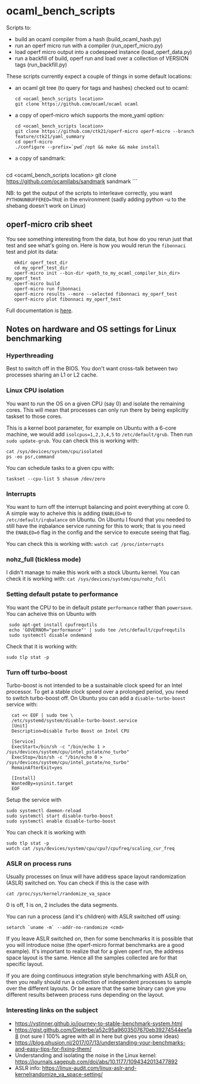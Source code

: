 # ocaml_bench_scripts

Scripts to:
  - build an ocaml compiler from a hash (build_ocaml_hash.py)
  - run an operf micro run with a compiler (run_operf_micro.py)
  - load operf micro output into a codespeed instance (load_operf_data.py)
  - run a backfill of build, operf run and load over a collection of VERSION tags (run_backfill.py)

These scripts currently expect a couple of things in some default locations: 
  - an ocaml git tree (to query for tags and hashes) checked out to ocaml:
    ```console
	cd <ocaml_bench_scripts location>
    git clone https://github.com/ocaml/ocaml ocaml
    ```
  - a copy of operf-micro which supports the more_yaml option: 
  	```console
	cd <ocaml_bench_scripts location>
	git clone https://github.com/ctk21/operf-micro operf-micro --branch feature/ctk21/yaml_summary
    cd operf-micro
    ./configure --prefix=`pwd`/opt && make && make install 
   	```
  - a copy of sandmark:
    ```console
  cd <ocaml_bench_scripts location>
  git clone https://github.com/ocamllabs/sandmark sandmark
    ```

NB: to get the output of the scripts to interleave correctly, you want `PYTHONUNBUFFERED=TRUE` in the environment
(sadly adding python -u to the shebang doesn't work on Linux)

## operf-micro crib sheet

You see something interesting from the data, but how do you rerun just that test and see what's going on. Here is how you would rerun the `fibonnaci` test and plot its data:

```console
   mkdir operf_test_dir
   cd my_opref_test_dir
   operf-micro init --bin-dir <path_to_my_ocaml_compiler_bin_dir> my_operf_test
   operf-micro build
   operf-micro run fibonnaci
   operf-micro results --more --selected fibonnaci my_operf_test 
   operf-micro plot fibonnaci my_operf_test
```

Full documentation is <a href="https://www.typerex.org/operf-micro.html">here</a>.


## Notes on hardware and OS settings for Linux benchmarking

### Hyperthreading
Best to switch off in the BIOS. You don't want cross-talk between two processes sharing an L1 or L2 cache. 

### Linux CPU isolation

You want to run the OS on a given CPU (say 0) and isolate the remaining cores. This will mean that processes can only run there by being explicitly taskset to those cores. 

This is a kernel boot parameter, for example on Ubuntu with a 6-core machine, we would add `isolcpus=1,2,3,4,5` to `/etc/default/grub`. Then run `sudo update-grub`. You can check this is working with:
```
cat /sys/devices/system/cpu/isolated
ps -eo psr,command
```

You can schedule tasks to a given cpu with:
```
taskset --cpu-list 5 shasum /dev/zero
```

### Interrupts

You want to turn off the interrupt balancing and point everything at core 0. A simple way to acheive this is adding `ENABLED=0` to `/etc/default/irqbalance` on Ubuntu. On Ubuntu I found that you needed to still have the irqbalance service running for this to work; that is you need the `ENABLED=0` flag in the config and the service to execute seeing that flag. 

You can check this is working with: 
```watch cat /proc/interrupts```

### nohz_full (tickless mode)

I didn't manage to make this work with a stock Ubuntu kernel. You can check it is working with:
```cat /sys/devices/system/cpu/nohz_full```

### Setting default pstate to performance

You want the CPU to be in default pstate `performance` rather than `powersave`. You can acheive this on Ubuntu with
```
 sudo apt-get install cpufrequtils
 echo 'GOVERNOR="performance"' | sudo tee /etc/default/cpufrequtils
 sudo systemctl disable ondemand
```

Check that it is working with:
``` 
sudo tlp stat -p
```

### Turn off turbo-boost

Turbo-boost is not intended to be a sustainable clock speed for an Intel processor. To get a stable clock speed over a prolonged period, you need to switch turbo-boost off. On Ubuntu you can add a `disable-turbo-boost` service with:
```
  cat << EOF | sudo tee \
  /etc/systemd/system/disable-turbo-boost.service
  [Unit]
  Description=Disable Turbo Boost on Intel CPU
   
  [Service]
  ExecStart=/bin/sh -c "/bin/echo 1 > /sys/devices/system/cpu/intel_pstate/no_turbo"
  ExecStop=/bin/sh -c "/bin/echo 0 > /sys/devices/system/cpu/intel_pstate/no_turbo"
  RemainAfterExit=yes
   
  [Install]
  WantedBy=sysinit.target
  EOF
```
Setup the service with
```
sudo systemctl daemon-reload
sudo systemctl start disable-turbo-boost
sudo systemctl enable disable-turbo-boost
```

You can check it is working with
```
sudo tlp stat -p
watch cat /sys/devices/system/cpu/cpu?/cpufreq/scaling_cur_freq 
```

### ASLR on process runs

Usually processes on linux will have address space layout randomization (ASLR) switched on. You can check if this is the case with
```
cat /proc/sys/kernel/randomize_va_space
```
0 is off, 1 is on, 2 includes the data segments. 

You can run a process (and it's children) with ASLR switched off using:
```
setarch `uname -m` --addr-no-randomize <cmd>
```

If you leave ASLR switched on, then for some benchmarks it is possible that you will introduce noise (the operf-micro format benchmarks are a good example). It's important to realize that for a given operf run, the address space layout is the same. Hence all the samples collected are for that specific layout. 

If you are doing continuous integration style benchmarking with ASLR on, then you really should run a collection of independent processes to sample over the different layouts. Or be aware that the same binary can give you different results between process runs depending on the layout. 

### Interesting links on the subject
 - https://vstinner.github.io/journey-to-stable-benchmark-system.html 
 - https://gist.github.com/Dieterbe/a52c95a9603507670eb39274544ee1a8 (not sure I 100% agree with all in here but gives you some ideas)
 - https://blog.phusion.nl/2017/07/13/understanding-your-benchmarks-and-easy-tips-for-fixing-them/
 - Understanding and isolating the noise in the Linux kernel: https://journals.sagepub.com/doi/abs/10.1177/1094342013477892
 - ASLR info: https://linux-audit.com/linux-aslr-and-kernelrandomize_va_space-setting/